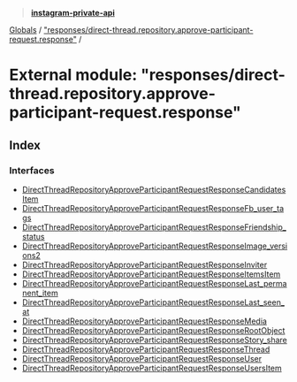 > **[instagram-private-api](../README.md)**

[Globals](../README.md) / ["responses/direct-thread.repository.approve-participant-request.response"](_responses_direct_thread_repository_approve_participant_request_response_.md) /

# External module: "responses/direct-thread.repository.approve-participant-request.response"

## Index

### Interfaces

* [DirectThreadRepositoryApproveParticipantRequestResponseCandidatesItem](../interfaces/_responses_direct_thread_repository_approve_participant_request_response_.directthreadrepositoryapproveparticipantrequestresponsecandidatesitem.md)
* [DirectThreadRepositoryApproveParticipantRequestResponseFb_user_tags](../interfaces/_responses_direct_thread_repository_approve_participant_request_response_.directthreadrepositoryapproveparticipantrequestresponsefb_user_tags.md)
* [DirectThreadRepositoryApproveParticipantRequestResponseFriendship_status](../interfaces/_responses_direct_thread_repository_approve_participant_request_response_.directthreadrepositoryapproveparticipantrequestresponsefriendship_status.md)
* [DirectThreadRepositoryApproveParticipantRequestResponseImage_versions2](../interfaces/_responses_direct_thread_repository_approve_participant_request_response_.directthreadrepositoryapproveparticipantrequestresponseimage_versions2.md)
* [DirectThreadRepositoryApproveParticipantRequestResponseInviter](../interfaces/_responses_direct_thread_repository_approve_participant_request_response_.directthreadrepositoryapproveparticipantrequestresponseinviter.md)
* [DirectThreadRepositoryApproveParticipantRequestResponseItemsItem](../interfaces/_responses_direct_thread_repository_approve_participant_request_response_.directthreadrepositoryapproveparticipantrequestresponseitemsitem.md)
* [DirectThreadRepositoryApproveParticipantRequestResponseLast_permanent_item](../interfaces/_responses_direct_thread_repository_approve_participant_request_response_.directthreadrepositoryapproveparticipantrequestresponselast_permanent_item.md)
* [DirectThreadRepositoryApproveParticipantRequestResponseLast_seen_at](../interfaces/_responses_direct_thread_repository_approve_participant_request_response_.directthreadrepositoryapproveparticipantrequestresponselast_seen_at.md)
* [DirectThreadRepositoryApproveParticipantRequestResponseMedia](../interfaces/_responses_direct_thread_repository_approve_participant_request_response_.directthreadrepositoryapproveparticipantrequestresponsemedia.md)
* [DirectThreadRepositoryApproveParticipantRequestResponseRootObject](../interfaces/_responses_direct_thread_repository_approve_participant_request_response_.directthreadrepositoryapproveparticipantrequestresponserootobject.md)
* [DirectThreadRepositoryApproveParticipantRequestResponseStory_share](../interfaces/_responses_direct_thread_repository_approve_participant_request_response_.directthreadrepositoryapproveparticipantrequestresponsestory_share.md)
* [DirectThreadRepositoryApproveParticipantRequestResponseThread](../interfaces/_responses_direct_thread_repository_approve_participant_request_response_.directthreadrepositoryapproveparticipantrequestresponsethread.md)
* [DirectThreadRepositoryApproveParticipantRequestResponseUser](../interfaces/_responses_direct_thread_repository_approve_participant_request_response_.directthreadrepositoryapproveparticipantrequestresponseuser.md)
* [DirectThreadRepositoryApproveParticipantRequestResponseUsersItem](../interfaces/_responses_direct_thread_repository_approve_participant_request_response_.directthreadrepositoryapproveparticipantrequestresponseusersitem.md)